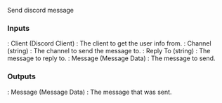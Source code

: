 Send discord message

### Inputs

: Client (Discord Client) : The client to get the user info from.
: Channel (string) : The channel to send the message to.
: Reply To (string) : The message to reply to.
: Message (Message Data) : The message to send.

### Outputs

: Message (Message Data) : The message that was sent.
